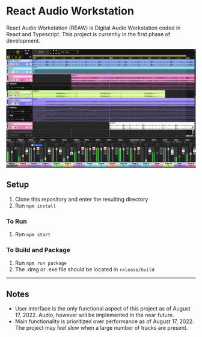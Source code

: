 # React Audio Workstation
React Audio Workstation (REAW) is Digital Audio Workstation coded in React and Typescript. This project is currently in the first phase of development.

![](/assets/images/screenshots/2022-08-17.png)
## Setup
1. Clone this repository and enter the resulting directory
2. Run ```npm install```

### To Run
1. Run ```npm start```

### To Build and Package
1. Run ```npm run package```
2. The .dmg or .exe file should be located in ```release/build```

<hr>

## Notes
- User interface is the only functional aspect of this project as of August 17, 2022. Audio, however will be implemented in the near future.
- Main functionality is prioritized over performance as of August 17, 2022. The project may feel slow when a large number of tracks are present.
